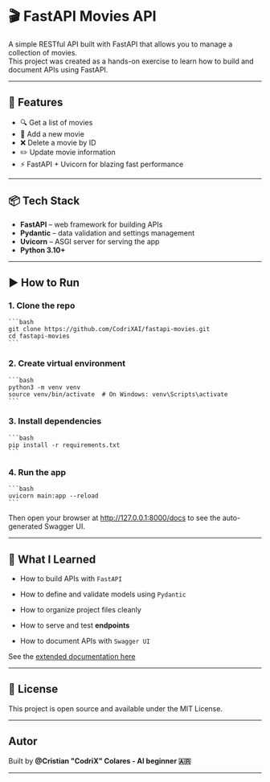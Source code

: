 # 🎬 FastAPI Movies API

A simple RESTful API built with FastAPI that allows you to manage a collection of movies.  
This project was created as a hands-on exercise to learn how to build and document APIs using FastAPI.

---

## 🚀 Features

- 🔍 Get a list of movies
- 🎥 Add a new movie
- ❌ Delete a movie by ID
- ✏️ Update movie information
- ⚡ FastAPI + Uvicorn for blazing fast performance

---

## 📦 Tech Stack

- **FastAPI** – web framework for building APIs
- **Pydantic** – data validation and settings management
- **Uvicorn** – ASGI server for serving the app
- **Python 3.10+**

---

## ▶️ How to Run

### 1. Clone the repo

    ```bash
    git clone https://github.com/CodriXAI/fastapi-movies.git
    cd fastapi-movies
    ```

### 2. Create virtual environment
    ```bash
    python3 -m venv venv
    source venv/bin/activate  # On Windows: venv\Scripts\activate
    ```

### 3. Install dependencies
    ```bash
    pip install -r requirements.txt
    ```

### 4. Run the app
    ```bash
    uvicorn main:app --reload
    ```

Then open your browser at http://127.0.0.1:8000/docs to see the auto-generated Swagger UI.

---

## 🧠 What I Learned
- How to build APIs with `FastAPI`

- How to define and validate models using `Pydantic`

- How to organize project files cleanly

- How to serve and test **endpoints**

- How to document APIs with `Swagger UI`

See the [extended documentation here](docs/documentation.md)

---

## 📄 License
This project is open source and available under the MIT License.

---
## Autor
Built by **@Cristian "CodriX" Colares - AI beginner 🇦🇷**

---

